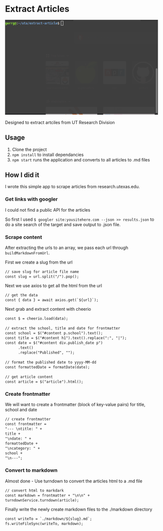# Extract Articles

![](usage-demo.gif)

Designed to extract artciles from UT Research Division

## Usage

1. Clone the project
2. `npm install` to install dependancies
3. `npm start` runs the application and converts to all articles to .md files

## How I did it

I wrote this simple app to scrape articles from research.utexas.edu.

### Get links with googler

I could not find a public API for the articles

So first I used `$ googler site:yousitehere.com --json >> results.json` to do a site search of the target and save output to .json file.

### Scrape content

After extracting the urls to an array, we pass each url through `buildMarkdownFromUrl`.

First we create a slug from the url

```
// save slug for article file name
const slug = url.split("/").pop();
```

Next we use axios to get all the html from the url

```
// get the data
const { data } = await axios.get(`${url}`);
```

Next grab and extract content with cheerio

```
const $ = cheerio.load(data);

// extract the school, title and date for frontmatter
const school = $("#content p.school").text();
const title = $("#content h1").text().replace(":", "|");
const date = $("#content div.publish_date p")
      .text()
      .replace("Published", "");

// format the published date to yyyy-MM-dd
const formattedDate = formatDate(date);

// get article content
const article = $("article").html();
```

### Create frontmatter

We will want to create a frontmatter (block of key-value pairs) for title, school and date

```
// create frontmatter
const frontmatter =
"--- \ntitle: " +
title +
"\ndate: " +
formattedDate +
"\ncategory: " +
school +
"\n---";

```

### Convert to markdown

Almost done - Use turndown to convert the articles html to a .md file

```
// convert html to markdark
const markdown = frontmatter + "\n\n" + turndownService.turndown(article);
```

Finally write the newly create markdown files to the ./markdown directory

```
const writeTo = `./markdown/${slug}.md`;
fs.writeFileSync(writeTo, markdown);
```
